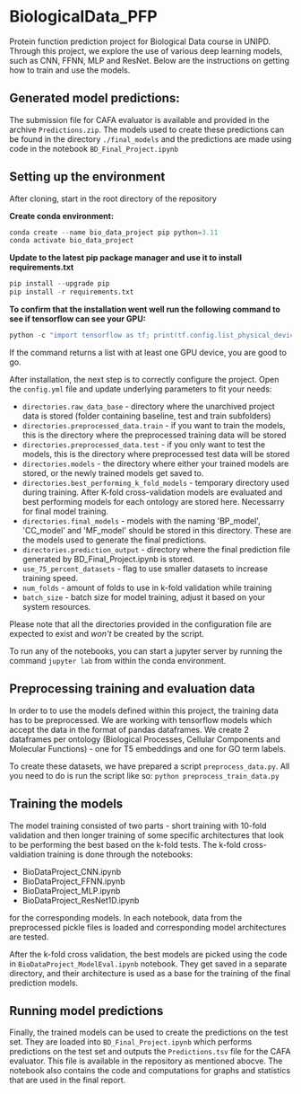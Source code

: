 # BiologicalData_PFP

Protein function prediction project for Biological Data course in UNIPD. Through this project, we explore the use of various deep learning models, such as CNN, FFNN, MLP and ResNet. Below are the instructions on getting how to train and use the models.

## Generated model predictions:

The submission file for CAFA evaluator is available and provided in the archive `Predictions.zip`. The models used to create these predictions can be found in the directory `./final_models` and the predictions are made using code in the notebook `BD_Final_Project.ipynb`

## Setting up the environment

After cloning, start in the root directory of the repository

**Create conda environment:**

```python
conda create --name bio_data_project pip python=3.11
conda activate bio_data_project
```

**Update to the latest pip package manager and use it to install requirements.txt**

```python
pip install --upgrade pip
pip install -r requirements.txt
```

**To confirm that the installation went well run the following command to see if tensorflow can see your GPU:**

```python
python -c "import tensorflow as tf; print(tf.config.list_physical_devices('GPU'))"
```

If the command returns a list with at least one GPU device, you are good to go.

After installation, the next step is to correctly configure the project. Open the `config.yml` file and update underlying parameters to fit your needs:

- `directories.raw_data_base` - directory where the unarchived project data is stored (folder containing baseline, test and train subfolders)
- `directories.preprocessed_data.train` - if you want to train the models, this is the directory where the preprocessed training data will be stored
- `directories.preprocessed_data.test` - if you only want to test the models, this is the directory where preprocessed test data will be stored
- `directories.models` - the directory where either your trained models are stored, or the newly trained models get saved to.
- `directories.best_performing_k_fold_models` - temporary directory used during training. After K-fold cross-validation models are evaluated and best performing models for each ontology are stored here. Necessarry for final model training.
- `directories.final_models` - models with the naming 'BP_model', 'CC_model' and 'MF_model' should be stored in this directory. These are the models used to generate the final predictions.
- `directories.prediction_output` - directory where the final prediction file generated by BD_Final_Project.ipynb is stored.
- `use_75_percent_datasets` - flag to use smaller datasets to increase training speed.
- `num_folds` - amount of folds to use in k-fold validation while training
- `batch_size` - batch size for model training, adjust it based on your system resources.

Please note that all the directories provided in the configuration file are expected to exist and *won't* be created by the script.

To run any of the notebooks, you can start a jupyter server by running the command `jupyter lab` from within the conda environment.

## Preprocessing training and evaluation data

In order to to use the models defined within this project, the training data has to be preprocessed. We are working with tensorflow models which accept the data in the format of pandas dataframes. We create 2 dataframes per ontology (Biological Processes, Cellular Components and Molecular Functions) - one for T5 embeddings and one for GO term labels.

To create these datasets, we have prepared a script `preprocess_data.py`. All you need to do is run the script like so: `python preprocess_train_data.py`

## Training the models

The model training consisted of two parts - short training with 10-fold validation and then longer training of some specific architectures that look to be performing the best based on the k-fold tests. The k-fold cross-valdiation training is done through the notebooks:
- BioDataProject_CNN.ipynb
- BioDataProject_FFNN.ipynb
- BioDataProject_MLP.ipynb
- BioDataProject_ResNet1D.ipynb

for the corresponding models. In each notebook, data from the preprocessed pickle files is loaded and corresponding model architectures are tested.

After the k-fold cross validation, the best models are picked using the code in `BioDataProject_ModelEval.ipynb` notebook. They get saved in a separate directory, and their architecture is used as a base for the training of the final prediction models. 

## Running model predictions

Finally, the trained models can be used to create the predictions on the test set. They are loaded into `BD_Final_Project.ipynb` which performs predictions on the test set and outputs the `Predictions.tsv` file for the CAFA evaluator. This file is available in the repository as mentioned abocve. The notebook also contains the code and computations for graphs and statistics that are used in the final report.
